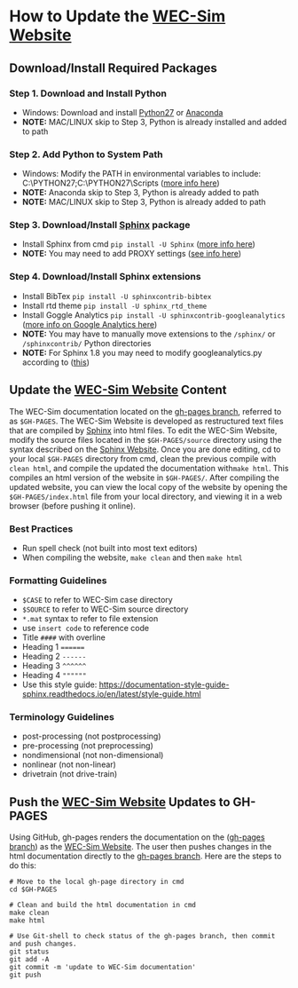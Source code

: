 
# How to Update the [WEC-Sim Website](http://wec-sim.github.io/WEC-Sim)

## Download/Install Required Packages
### Step 1. Download and Install Python 
  - Windows: Download and install [Python27](https://www.python.org/downloads/) or [Anaconda](https://www.anaconda.com/distribution/)
  - **NOTE:** MAC/LINUX skip to Step 3, Python is already installed and added to path
 
### Step 2. Add Python to System Path
  - Windows: Modify the PATH in environmental variables to include: C:\PYTHON27;C:\PYTHON27\Scripts 
  ([more info here](http://stackoverflow.com/questions/3701646/how-to-add-to-the-pythonpath-in-windows-7))
  - **NOTE:** Anaconda skip to Step 3,  Python is already added to path 
  - **NOTE:** MAC/LINUX skip to Step 3, Python is already added to path
  
### Step 3. Download/Install [Sphinx](http://www.sphinx-doc.org/en/stable/index.html) package
  - Install Sphinx from cmd ``pip install -U Sphinx`` 
    ([more info here](http://www.sphinx-doc.org/en/master/usage/installation.html))
  - **NOTE:** You may need to add PROXY settings ([see info here](https://cinhtau.net/2018/04/16/python-proxy-windows/))

### Step 4. Download/Install Sphinx extensions
  - Install BibTex ``pip install -U sphinxcontrib-bibtex``
  - Install rtd theme ``pip install -U sphinx_rtd_theme``
  - Install Goggle Analytics ``pip install -U sphinxcontrib-googleanalytics``
  ([more info on Google Analytics here](https://pypi.org/project/sphinxcontrib-googleanalytics/))
  - **NOTE:** You may have to manually move extensions to the ``/sphinx/`` or ``/sphinxcontrib/`` Python directories
  - **NOTE:** For Sphinx 1.8 you may need to modify googleanalytics.py according to ([this](https://jiangsheng.net/2019/01/05/fix-sphinxcontrib-googleanalytics-on-sphinx-1-8/))


## Update the [WEC-Sim Website](http://wec-sim.github.io/WEC-Sim) Content
The WEC-Sim documentation located on the [gh-pages branch](https://github.com/WEC-Sim/WEC-Sim/tree/gh-pages), referred to as ``$GH-PAGES``. The WEC-Sim Website is developed as restructured text files that are compiled by [Sphinx](http://www.sphinx-doc.org/en/master/) into html files. To edit the WEC-Sim Website, modify the source files located in the ``$GH-PAGES/source`` directory using the syntax described on the [Sphinx Website](http://www.sphinx-doc.org/en/master/). Once you are done editing, cd to your local ``$GH-PAGES`` directory from cmd, clean the previous compile with ``clean html``, and compile the updated the documentation with``make html``. This compiles an html version of the website in ``$GH-PAGES/``. After compiling the updated website, you can view the local copy of the website by opening the ``$GH-PAGES/index.html`` file from your local directory, and viewing it in a web browser (before pushing it online). 

### Best Practices
  - Run spell check (not built into most text editors)
  - When compiling the website, ``make clean`` and then ``make html``

### Formatting Guidelines
  - `$CASE` to refer to WEC-Sim case directory
  - `$SOURCE` to refer to WEC-Sim source directory
  - `*.mat` syntax to refer to file extension
  - use ``insert code`` to reference code
  - Title `####` with overline
  - Heading 1 `======`
  - Heading 2 `------`
  - Heading 3 `^^^^^^`
  - Heading 4 `""""""`
  - Use this style guide: https://documentation-style-guide-sphinx.readthedocs.io/en/latest/style-guide.html

### Terminology Guidelines
  - post-processing (not postprocessing)
  - pre-processing (not preprocessing)  
  - nondimensional (not non-dimensional)
  - nonlinear (not non-linear)
  - drivetrain (not drive-train)


## Push the [WEC-Sim Website](http://wec-sim.github.io/WEC-Sim) Updates to GH-PAGES
Using GitHub, gh-pages renders the documentation on the ([gh-pages branch](https://github.com/WEC-Sim/WEC-Sim/tree/gh-pages)) as the [WEC-Sim Website](http://wec-sim.github.io/WEC-Sim). The user then pushes changes in the html documentation directly to the [gh-pages branch](https://github.com/WEC-Sim/WEC-Sim/tree/gh-pages). Here are the steps to do this:

  ```Shell
  # Move to the local gh-page directory in cmd
  cd $GH-PAGES

  # Clean and build the html documentation in cmd
  make clean
  make html

  # Use Git-shell to check status of the gh-pages branch, then commit and push changes. 
  git status
  git add -A
  git commit -m 'update to WEC-Sim documentation'
  git push
  ```

